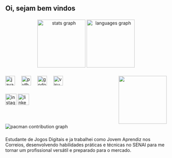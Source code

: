 <h2 align="left">Oi, sejam bem vindos</h2>

###

<div align="center">
  <img src="https://github-readme-stats.vercel.app/api?username=BrunoSilvio212&hide_title=false&hide_rank=false&show_icons=true&include_all_commits=true&count_private=true&disable_animations=false&theme=dracula&locale=en&hide_border=false" height="150" alt="stats graph"  />
  <img src="https://github-readme-stats.vercel.app/api/top-langs?username=BrunoSilvio212&locale=en&hide_title=false&layout=compact&card_width=320&langs_count=5&theme=dracula&hide_border=false" height="150" alt="languages graph"  />
</div>

###

<img align="right" height="150" src="https://i.pinimg.com/originals/2d/02/f1/2d02f1b440163529c321599a51cf4ef6.gif"  />

###

<div align="left">
  <img src="https://cdn.jsdelivr.net/gh/devicons/devicon/icons/javascript/javascript-original.svg" height="30" alt="javascript logo"  />
  <img width="12" />
  <img src="https://cdn.jsdelivr.net/gh/devicons/devicon/icons/python/python-original.svg" height="30" alt="python logo"  />
  <img width="12" />
  <img src="https://cdn.jsdelivr.net/gh/devicons/devicon/icons/godot/godot-original.svg" height="30" alt="godot logo"  />
  <img width="12" />
  <img src="https://cdn.jsdelivr.net/gh/devicons/devicon/icons/visualstudio/visualstudio-plain.svg" height="30" alt="visualstudio logo"  />
</div>

###

<div align="left">
  <img src="https://img.shields.io/static/v1?message=Instagram&logo=instagram&label=&color=E4405F&logoColor=white&labelColor=&style=for-the-badge" height="35" alt="instagram logo"  />
  <a href="https://www.linkedin.com/in/bruno-silvio-maineri-069b3830a/" target="_blank">
    <img src="https://img.shields.io/static/v1?message=LinkedIn&logo=linkedin&label=&color=0077B5&logoColor=white&labelColor=&style=for-the-badge" height="35" alt="linkedin logo"  />
  </a>
</div>

###

<br clear="both">

<picture>
  <source media="(prefers-color-scheme: dark)" srcset="https://raw.githubusercontent.com/BrunoSilvio212/BrunoSilvio212/output/pacman-contribution-graph-dark.svg">
  <source media="(prefers-color-scheme: light)" srcset="https://raw.githubusercontent.com/BrunoSilvio212/BrunoSilvio212/output/pacman-contribution-graph.svg">
  <img alt="pacman contribution graph" src="https://raw.githubusercontent.com/BrunoSilvio212/BrunoSilvio212/output/pacman-contribution-graph.svg">
</picture>

###

<p align="left">Estudante de Jogos Digitais e ja trabalhei como Jovem Aprendiz nos Correios, desenvolvendo habilidades práticas e técnicas no SENAI para me tornar um profissional versátil e preparado para o mercado.</p>

###

